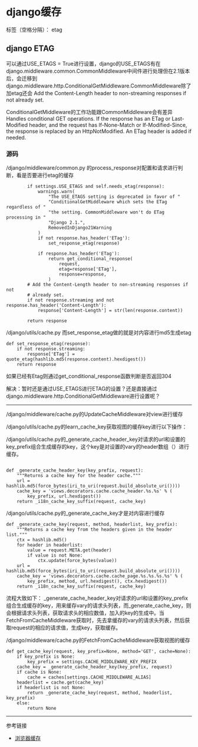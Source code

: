 # django缓存

标签（空格分隔）： etag

## django ETAG
  
  可以通过USE_ETAGS = True进行设置，django的USE_ETAGS有在django.middleware.common.CommonMiddleware中间件进行处理但在2.1版本后，会迁移到django.middleware.http.ConditionalGetMiddleware.CommonMiddleware除了加etag还会
Add the Content-Length header to non-streaming responses if not already set.

  ConditionalGetMiddleware的工作功能跟CommonMiddleware会有差异
Handles conditional GET operations. If the response has an ETag or
Last-Modified header, and the request has If-None-Match or
If-Modified-Since, the response is replaced by an HttpNotModified. An ETag header is added if needed.

### 源码
/django/middleware/common.py 的process_response对配置和请求进行判断，看是否要进行etag的缓存
```
        if settings.USE_ETAGS and self.needs_etag(response):
            warnings.warn(
                "The USE_ETAGS setting is deprecated in favor of "
                "ConditionalGetMiddleware which sets the ETag regardless of "
                "the setting. CommonMiddleware won't do ETag processing in "
                "Django 2.1.",
                RemovedInDjango21Warning
            )
            if not response.has_header('ETag'):
                set_response_etag(response)

            if response.has_header('ETag'):
                return get_conditional_response(
                    request,
                    etag=response['ETag'],
                    response=response,
                )
        # Add the Content-Length header to non-streaming responses if not
        # already set.
        if not response.streaming and not response.has_header('Content-Length'):
            response['Content-Length'] = str(len(response.content))

        return response
```
/django/utils/cache.py
而set_response_etag做的就是对内容进行md5生成etag
```
def set_response_etag(response):
    if not response.streaming:
        response['ETag'] = quote_etag(hashlib.md5(response.content).hexdigest())
    return response
```
如果已经有Etag则通过get_conditional_response函数判断是否返回304

解决：暂时还是通过USE_ETAGS进行ETAG的设置？还是直接通过django.middleware.http.ConditionalGetMiddleware进行设置呢？
    

----
/django/middleware/cache.py的UpdateCacheMiddleware对view进行缓存

/django/utils/cache.py的learn_cache_key获取视图的缓存key进行以下操作：

/django/utils/cache.py的_generate_cache_header_key对请求的url和设置的key_prefix组合生成缓存的key，这个key是对设置的vary的header数组（）进行缓存。
```

def _generate_cache_header_key(key_prefix, request):
    """Returns a cache key for the header cache."""
    url = hashlib.md5(force_bytes(iri_to_uri(request.build_absolute_uri())))
    cache_key = 'views.decorators.cache.cache_header.%s.%s' % (
        key_prefix, url.hexdigest())
    return _i18n_cache_key_suffix(request, cache_key)
```

/django/utils/cache.py的_generate_cache_key才是对内容进行缓存
```
def _generate_cache_key(request, method, headerlist, key_prefix):
    """Returns a cache key from the headers given in the header list."""
    ctx = hashlib.md5()
    for header in headerlist:
        value = request.META.get(header)
        if value is not None:
            ctx.update(force_bytes(value))
    url = hashlib.md5(force_bytes(iri_to_uri(request.build_absolute_uri())))
    cache_key = 'views.decorators.cache.cache_page.%s.%s.%s.%s' % (
        key_prefix, method, url.hexdigest(), ctx.hexdigest())
    return _i18n_cache_key_suffix(request, cache_key)
```
流程大致如下：
_generate_cache_header_key对请求的url和设置的key_prefix组合生成缓存的key，用来缓存vary的请求头列表，而_generate_cache_key，则会根据请求头列表，获取请求头的相应数值，加入的key的生成中。当FetchFromCacheMiddleware获取时，先去拿缓存的vary的请求头列表，然后获取request的相应的请求值，生成key，获取缓存。

/django/middleware/cache.py的FetchFromCacheMiddleware获取视图的缓存

```
def get_cache_key(request, key_prefix=None, method='GET', cache=None):
    if key_prefix is None:
        key_prefix = settings.CACHE_MIDDLEWARE_KEY_PREFIX
    cache_key = _generate_cache_header_key(key_prefix, request)
    if cache is None:
        cache = caches[settings.CACHE_MIDDLEWARE_ALIAS]
    headerlist = cache.get(cache_key)
    if headerlist is not None:
        return _generate_cache_key(request, method, headerlist, key_prefix)
    else:
        return None

```

---
参考链接
- [浏览器缓存](./../浏览器缓存.md)